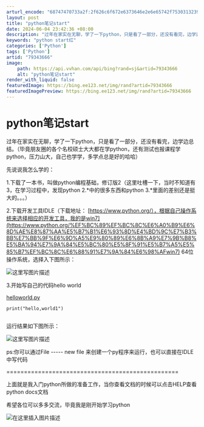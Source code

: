 ```yaml
---
arturl_encode: "68747470733a2f:2f626c6f672e6373646e2e6e65742f75303132393334333235:2f61727469636c652f64657461696c732f3739333433363636"
layout: post
title: "python笔记start"
date: 2024-06-04 23:42:36 +08:00
description: "过年在家实在无聊，学了一下python，只是看了一部分，还没有看完，边学边总"
keywords: "python start红"
categories: ['Python']
tags: ['Python']
artid: "79343666"
image:
    path: https://api.vvhan.com/api/bing?rand=sj&artid=79343666
    alt: "python笔记start"
render_with_liquid: false
featuredImage: https://bing.ee123.net/img/rand?artid=79343666
featuredImagePreview: https://bing.ee123.net/img/rand?artid=79343666
---
```


# python笔记start

过年在家实在无聊，学了一下python，只是看了一部分，还没有看完，边学边总结。（毕竟朋友圈的各个名校硕士大大都在学python，还有测试也报课程学python，压力山大，自己也学学，多学点总是好的哈哈）
  
先说说我怎么学的：
  
1.下载了一本书，叫做python编程基础，修订版2（这里吐槽一下，当时不知道有3，在学习过程中，发现python 2.*中的很多东西和python 3.*里面的差别还是挺大的。。。）
  
2.下载开发工具IDLE（下载地址：
[https://www.python.org/），根据自己操作系统来选择相应的开发工具，我的是win7](https://www.python.org/%EF%BC%89%EF%BC%8C%E6%A0%B9%E6%8D%AE%E8%87%AA%E5%B7%B1%E6%93%8D%E4%BD%9C%E7%B3%BB%E7%BB%9F%E6%9D%A5%E9%80%89%E6%8B%A9%E7%9B%B8%E5%BA%94%E7%9A%84%E5%BC%80%E5%8F%91%E5%B7%A5%E5%85%B7%EF%BC%8C%E6%88%91%E7%9A%84%E6%98%AFwin7)
64位操作系统，选择入下图所示：
  
![这里写图片描述](https://img-blog.csdn.net/2018022118142456?watermark/2/text/aHR0cDovL2Jsb2cuY3Nkbi5uZXQvdTAxMjkzNDMyNQ==/font/5a6L5L2T/fontsize/400/fill/I0JBQkFCMA==/dissolve/70)
  
3.开始写自己的代码hello world
  
[helloworld.py](http://helloworld.py)

```
print("hello,world1")


```

运行结果如下图所示：
  
![这里写图片描述](https://img-blog.csdn.net/20180221181900887?watermark/2/text/aHR0cDovL2Jsb2cuY3Nkbi5uZXQvdTAxMjkzNDMyNQ==/font/5a6L5L2T/fontsize/400/fill/I0JBQkFCMA==/dissolve/70)
  
ps:你可以通过File ----- new file 来创建一个py程序来运行，也可以直接在IDLE中写代码

=================================================
  
上面就是我入门python所做的准备工作，当你查看文档的时候可以点击HELP查看python docs文档
  
希望各位可以多多交流，毕竟我是刚开始学习python

![在这里插入图片描述](https://i-blog.csdnimg.cn/blog_migrate/e896dfb3c1c48696111d2c999eeed553.jpeg)